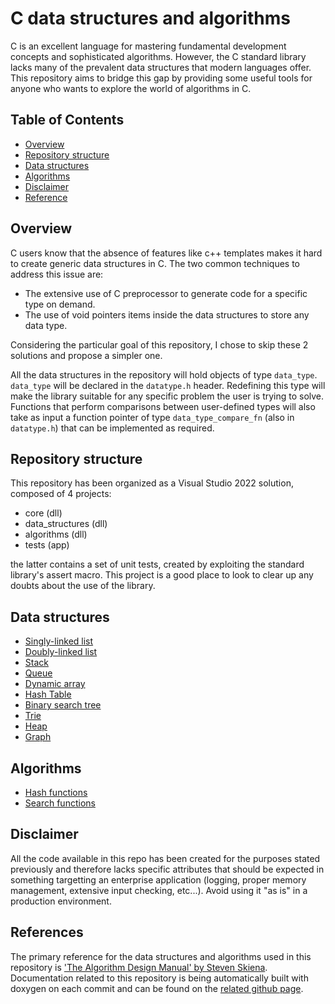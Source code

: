# C data structures and algorithms

C is an excellent language for mastering fundamental development concepts and sophisticated algorithms. However, the C standard library lacks many of the prevalent data structures that modern languages offer. This repository aims to bridge this gap by providing some useful tools for anyone who wants to explore the world of algorithms in C.

## Table of Contents

- [Overview](#overview)
- [Repository structure](#repository-structure)
- [Data structures](#data-structures)
- [Algorithms](#algorithms)
- [Disclaimer](#disclaimer)
- [Reference](#reference)

## Overview

C users know that the absence of features like c++ templates makes it hard to create generic data structures in C. The two common techniques to address this issue are:

- The extensive use of C preprocessor to generate code for a specific type on demand.
- The use of void pointers items inside the data structures to store any data type.

Considering the particular goal of this repository, I chose to skip these 2 solutions and propose a simpler one.

All the data structures in the repository will hold objects of type `data_type`. `data_type` will be declared in the `datatype.h` header. Redefining this type will make the library suitable for any specific problem the user is trying to solve. Functions that perform comparisons between user-defined types will also take as input a function pointer of type `data_type_compare_fn` (also in `datatype.h`) that can be implemented as required.

## Repository structure

This repository has been organized as a Visual Studio 2022 solution, composed of 4 projects:

- core (dll)
- data_structures (dll)
- algorithms (dll)
- tests (app)

the latter contains a set of unit tests, created by exploiting the standard library's assert macro. This project is a good place to look to clear up any doubts about the use of the library.

## Data structures

- [Singly-linked list](https://nodjiin.github.io/C_data_structures_and_algorithms/structsingly__linked__list__t.html)
- [Doubly-linked list](https://nodjiin.github.io/C_data_structures_and_algorithms/structdoubly__linked__list__t.html)
- [Stack](https://nodjiin.github.io/C_data_structures_and_algorithms/structstack__t.html)
- [Queue](https://nodjiin.github.io/C_data_structures_and_algorithms/structqueue__t.html)
- [Dynamic array](https://nodjiin.github.io/C_data_structures_and_algorithms/structdynamic__array__t.html)
- [Hash Table](https://nodjiin.github.io/C_data_structures_and_algorithms/structhashtable__t.html)
- [Binary search tree](https://nodjiin.github.io/C_data_structures_and_algorithms/structbinary__search__tree__t.html)
- [Trie](https://nodjiin.github.io/C_data_structures_and_algorithms/structtrie__t.html)
- [Heap](https://nodjiin.github.io/C_data_structures_and_algorithms/structheap__t.html)
- [Graph](https://nodjiin.github.io/C_data_structures_and_algorithms/structgraph__t.html)

## Algorithms

- [Hash functions](https://nodjiin.github.io/C_data_structures_and_algorithms/hashing_8c.html)
- [Search functions](https://nodjiin.github.io/C_data_structures_and_algorithms/search_8h.html)

## Disclaimer

All the code available in this repo has been created for the purposes stated previously and therefore lacks specific attributes that should be expected in something targetting an enterprise application (logging, proper memory management, extensive input checking, etc...). Avoid using it "as is" in a production environment.

## References

The primary reference for the data structures and algorithms used in this repository is ['The Algorithm Design Manual' by Steven Skiena](https://www.algorist.com/).
Documentation related to this repository is being automatically built with doxygen on each commit and can be found on the [related github page](https://nodjiin.github.io/C_data_structures_and_algorithms/index.html).
